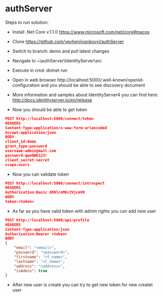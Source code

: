 # authServer

Steps to run solution:
* Install .Net Core v.1.1.0 https://www.microsoft.com/net/core#macos
* Clone https://github.com/yevheniiyankovyi/authServer 
* Switch to branch: demo and pull latest changes
* Navigate to ~\authServer\IdentityServer\src
* Execute in cmd: dotnet run

* Open in web browser http://localhost:5000/.well-known/openid-configuration and you should be able to see discovery document
* More information and samples about IdentityServer4 you can find here: http://docs.identityserver.io/en/release

* Now you should be able to get token
```JSON 
POST http://localhost:5000/connect/token
HEADERS
Content-Type:application/x-www-form-urlencoded
Accept:application/json
BODY
client_id:demo
grant_type:password
username:admin@mail.com
password:qweQWE123!
client_secret:secret
scope:users
```

* Now you can validate token
```JSON
POST http://localhost:5000/connect/introspect
HEADERS
Authorization:Basic dXNlcnM6c2VjcmV0
BODY
token:<token>
```

* As far as you have valid token with admin rights you can add new user

```JSON
POST http://localhost:5000/api/profile
HEADERS
Content-Type:application/json
Authorization:Bearer <token>
BODY
{
	"email": "<email>",
	"password": "<password>",
	"firstname": "<f_name>",
	"lastname": "<l_name>",
	"address": "<address>",
	"isAdmin": true
}
```

* After new user is create you can try to get new token for new createt user
